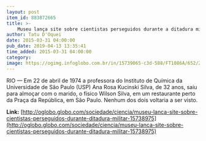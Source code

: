 ```yaml
---
layout: post
item_id: 883872665
title: >-
    Museu lança site sobre cientistas perseguidos durante a ditadura militar
author: Tatu D'Oquei
date: 2015-03-31 04:00:00
pub_date: 2019-04-13 13:35:41
time_added: 2015-03-31 04:00:00
category: 
image: https://ogimg.infoglobo.com.br/in/15739065-c3d-588/FT1086A/652/2015-803715052-2015033099988.jpg_20150330.jpg
---
```


RIO — Em 22 de abril de 1974 a professora do Instituto de Química da Universidade de São Paulo (USP) Ana Rosa Kucinski Silva, de 32 anos, saiu para almoçar com o marido, o físico Wilson Silva, em um restaurante perto da Praça da República, em São Paulo. Nenhum dos dois voltaria a ser visto.

**Link:** [http://oglobo.globo.com/sociedade/ciencia/museu-lanca-site-sobre-cientistas-perseguidos-durante-ditadura-militar-15738975](http://oglobo.globo.com/sociedade/ciencia/museu-lanca-site-sobre-cientistas-perseguidos-durante-ditadura-militar-15738975)

